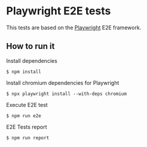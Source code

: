 # Playwright E2E tests

This tests are based on the [Playwright](https://playwright.dev/) E2E framework.

## How to run it
Install dependencies
```
$ npm install
```
Install chromium dependencies for Playwright
```
$ npx playwright install --with-deps chromium
```
Execute E2E test
```
$ npm run e2e
```
E2E Tests report
```
$ npm run report
```
